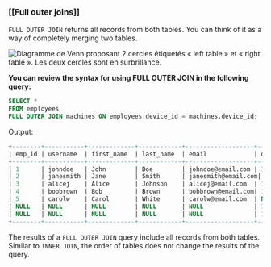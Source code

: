 ### [[Full outer joins]]

`FULL OUTER JOIN` returns all records from both tables. You can think of it as a way of completely merging two tables.

![Diagramme de Venn proposant 2 cercles étiquetés « left table » et « right table ». Les deux cercles sont en surbrillance.](https://d3c33hcgiwev3.cloudfront.net/imageAssetProxy.v1/oRzF__GaTqSGMmUqXKbSrQ_92db9841a00244c2aa214e60bb07f1f1_CS_R-080_FULL-OUTER-JOIN.png?expiry=1696291200000&hmac=V-PFH71FklEvPZ2Dy0NjoaQpTVhR4qfcuLDHkoL4Sys)

**You can review the syntax for using FULL OUTER JOIN in the following query:**

```sql
SELECT *
FROM employees
FULL OUTER JOIN machines ON employees.device_id = machines.device_id;
```
Output:
```sql
+--------+-----------+-------------+------------+-------------------+--------------+-------------------+
| emp_id | username  | first_name  | last_name  | email             | device_id    | operating_system |
+--------+-----------+-------------+------------+-------------------+--------------+-------------------+
| 1      | johndoe   | John        | Doe        | johndoe@email.com | 101          | Windows 10       |
| 2      | janesmith | Jane        | Smith      | janesmith@email.com| 102          | macOS            |
| 3      | alicej    | Alice       | Johnson    | alicej@email.com  | 103          | Windows 7        |
| 4      | bobbrown  | Bob         | Brown      | bobbrown@email.com| 104          | Linux            |
| 5      | carolw    | Carol       | White      | carolw@email.com  | NULL         | NULL              |
| NULL   | NULL      | NULL        | NULL       | NULL              | 105          | Ubuntu           |
| NULL   | NULL      | NULL        | NULL       | NULL              | 106          | Windows 10       |
+--------+-----------+-------------+------------+-------------------+--------------+-------------------+
```

The results of a `FULL OUTER JOIN` query include all records from both tables. Similar to `INNER JOIN`, the order of tables does not change the results of the query.
